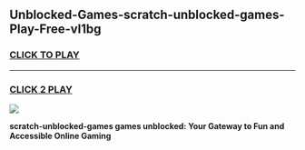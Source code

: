 
## Unblocked-Games-scratch-unblocked-games-Play-Free-vl1bg
<h3>
<a href="https://premium76.site?title=scratch-unblocked-games&ref=20M">CLICK TO PLAY</a></h3>
<hr>

<h3>
<a href="https://premium76.site?title=scratch-unblocked-games&ref=20M">CLICK 2 PLAY</a>
  
</h3>

<a href="https://premium76.site?title=scratch-unblocked-games&ref=19M"><img src="https://clearcache.store/games.png"></a>


**scratch-unblocked-games games unblocked: Your Gateway to Fun and Accessible Online Gaming**
